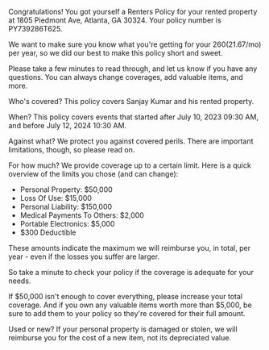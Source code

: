 Congratulations! You got yourself a Renters Policy for your rented property at 1805 Piedmont Ave, Atlanta, GA 30324. Your policy number is PY739286T625.

We want to make sure you know what you're getting for your $260 ($21.67/mo) per year, so we did our best to make this policy short and sweet.

Please take a few minutes to read through, and let us know if you have any questions. You can always change coverages, add valuable items, and more.

Who's covered?
This policy covers Sanjay Kumar and his rented property.

When?
This policy covers events that started after July 10, 2023 09:30 AM, and before July 12, 2024 10:30 AM.

Against what?
We protect you against covered perils. There are important limitations, though, so please read on.

For how much?
We provide coverage up to a certain limit. Here is a quick overview of the limits you chose (and can change):

- Personal Property: $50,000
- Loss Of Use: $15,000
- Personal Liability: $150,000
- Medical Payments To Others: $2,000
- Portable Electronics: $5,000
- $300 Deductible

These amounts indicate the maximum we will reimburse you, in total, per year - even if the losses you suffer are larger.

So take a minute to check your policy if the coverage is adequate for your needs.

If $50,000 isn't enough to cover everything, please increase your total coverage. And if you own any valuable items worth more than $5,000, be sure to add them to your policy so they're covered for their full amount.

Used or new?
If your personal property is damaged or stolen, we will reimburse you for the cost of a new item, not its depreciated value.
